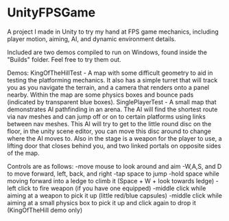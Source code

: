 # UnityFPSGame
A project I made in Unity to try my hand at FPS game mechanics, including player motion, aiming, AI, and dynamic environment details.

Included are two demos compiled to run on Windows, found inside the "Builds" folder. Feel free to try them out.

Demos:
  KingOfTheHillTest - A map with some difficult geometry to aid in testing the platforming mechanics. 
    It also has a simple turret that will track you as you navigate the terrain, and a camera that renders onto a panel nearby.
    Within the map are some physics boxes and bounce pads (indicated by transparent blue boxes).
  SinglePlayerTest - A small map that demonstrates AI pathfinding in an arena. 
    The AI will find the shortest route via nav meshes and can jump off or on to certain platforms using links between nav meshes.
    This AI will try to get to the little round disc on the floor, in the unity scene editor, you can move this disc around to change where the AI moves to.
    Also in the stage is a weapon for the player to use, a lifting door that closes behind you, and two linked portals on opposite sides of the map.

Controls are as follows:
  -move mouse to look around and aim
  -W,A,S, and D to move forward, left, back, and right
  -tap space to jump
  -hold space while moving forward into a ledge to climb it (Space + W + look towards ledge)
  -left click to fire weapon (if you have one equipped)
  -middle click while aiming at a weapon to pick it up (little red/blue capsules)
  -middle click while aiming at a small physics box to pick it up and click again to drop it (KingOfTheHill demo only)
